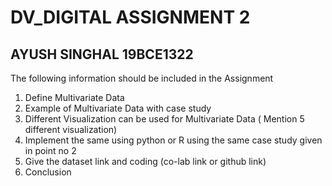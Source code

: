 # DV_DIGITAL ASSIGNMENT 2
## AYUSH SINGHAL 19BCE1322
The following information should be included in the Assignment

1. Define Multivariate Data
2. Example of Multivariate Data with case study
3. Different Visualization can be used for Multivariate Data ( Mention 5 different visualization)
4. Implement the same using python or R using the same case study given in point no 2
5. Give the dataset link and coding (co-lab link or github link)
6. Conclusion
